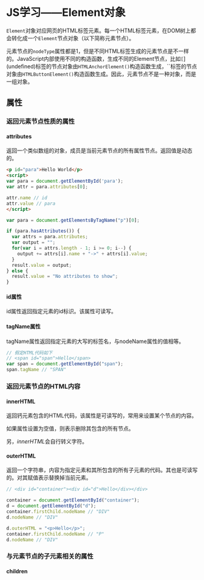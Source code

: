 # JS学习——Element对象

`Element`对象对应网页的HTML标签元素。每一个HTML标签元素，在DOM树上都会转化成一个`Element`节点对象（以下简称元素节点）。

元素节点的`nodeType`属性都是1，但是不同HTML标签生成的元素节点是不一样的。JavaScript内部使用不同的构造函数，生成不同的Element节点，比如`[`](undefined)标签的节点对象由`HTMLAnchorElement()`构造函数生成，``标签的节点对象由`HTMLButtonElement()`构造函数生成。因此，元素节点不是一种对象，而是一组对象。

## 属性

### 返回元素节点性质的属性

#### attributes

返回一个类似数组的对象，成员是当前元素节点的所有属性节点。返回值是动态的。

```html
<p id="para">Hello World</p>
<script>
var para = document.getElementById('para');
var attr = para.attributes[0];

attr.name // id
attr.value // para
</script>
```

```javascript
var para = document.getElementsByTagName("p")[0];

if (para.hasAttributes()) {
  var attrs = para.attributes;
  var output = "";
  for(var i = attrs.length - 1; i >= 0; i--) {
    output += attrs[i].name + "->" + attrs[i].value;
  }
  result.value = output;
} else {
  result.value = "No attributes to show";
}
```

#### id属性

id属性返回指定元素的id标识。该属性可读写。

#### tagName属性

tagName属性返回指定元素的大写的标签名，与nodeName属性的值相等。

```javascript
// 假定HTML代码如下
// <span id="span">Hello</span>
var span = document.getElementById("span");
span.tagName // "SPAN"
```

### 返回元素节点的HTML内容

#### innerHTML

返回钙元素包含的HTML代码，该属性是可读写的，常用来设置某个节点的内容。

如果属性设置为空值，则表示删除其包含的所有节点。

另，*innerHTML*会自行转义字符。

#### outerHTML

返回一个字符串，内容为指定元素和其所包含的所有子元素的代码。其也是可读写的。对其赋值表示替换掉当前元素。

```javascript
// <div id="container"><div id="d">Hello</div></div>

container = document.getElementById("container");
d = document.getElementById("d");
container.firstChild.nodeName // "DIV"
d.nodeName // "DIV"

d.outerHTML = "<p>Hello</p>";
container.firstChild.nodeName // "P"
d.nodeName // "DIV"
```

### 与元素节点的子元素相关的属性

#### children







































